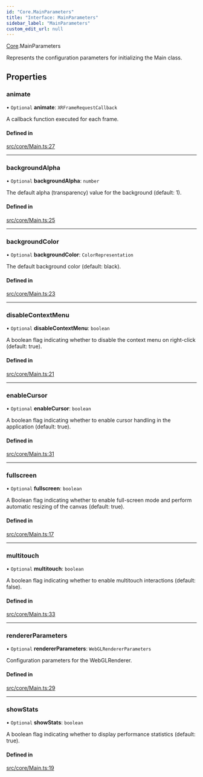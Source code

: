 ```yaml
---
id: "Core.MainParameters"
title: "Interface: MainParameters"
sidebar_label: "MainParameters"
custom_edit_url: null
---
```


[Core](../namespaces/Core.md).MainParameters

Represents the configuration parameters for initializing the Main class.

## Properties

### animate

• `Optional` **animate**: `XRFrameRequestCallback`

A callback function executed for each frame.

#### Defined in

[src/core/Main.ts:27](https://github.com/agargaro/three.ez/blob/e7ff09c/src/core/Main.ts#L27)

___

### backgroundAlpha

• `Optional` **backgroundAlpha**: `number`

The default alpha (transparency) value for the background (default: 1).

#### Defined in

[src/core/Main.ts:25](https://github.com/agargaro/three.ez/blob/e7ff09c/src/core/Main.ts#L25)

___

### backgroundColor

• `Optional` **backgroundColor**: `ColorRepresentation`

The default background color (default: black).

#### Defined in

[src/core/Main.ts:23](https://github.com/agargaro/three.ez/blob/e7ff09c/src/core/Main.ts#L23)

___

### disableContextMenu

• `Optional` **disableContextMenu**: `boolean`

A boolean flag indicating whether to disable the context menu on right-click (default: true).

#### Defined in

[src/core/Main.ts:21](https://github.com/agargaro/three.ez/blob/e7ff09c/src/core/Main.ts#L21)

___

### enableCursor

• `Optional` **enableCursor**: `boolean`

A boolean flag indicating whether to enable cursor handling in the application (default: true).

#### Defined in

[src/core/Main.ts:31](https://github.com/agargaro/three.ez/blob/e7ff09c/src/core/Main.ts#L31)

___

### fullscreen

• `Optional` **fullscreen**: `boolean`

A Boolean flag indicating whether to enable full-screen mode and perform automatic resizing of the canvas (default: true).

#### Defined in

[src/core/Main.ts:17](https://github.com/agargaro/three.ez/blob/e7ff09c/src/core/Main.ts#L17)

___

### multitouch

• `Optional` **multitouch**: `boolean`

A boolean flag indicating whether to enable multitouch interactions (default: false).

#### Defined in

[src/core/Main.ts:33](https://github.com/agargaro/three.ez/blob/e7ff09c/src/core/Main.ts#L33)

___

### rendererParameters

• `Optional` **rendererParameters**: `WebGLRendererParameters`

Configuration parameters for the WebGLRenderer.

#### Defined in

[src/core/Main.ts:29](https://github.com/agargaro/three.ez/blob/e7ff09c/src/core/Main.ts#L29)

___

### showStats

• `Optional` **showStats**: `boolean`

A boolean flag indicating whether to display performance statistics (default: true).

#### Defined in

[src/core/Main.ts:19](https://github.com/agargaro/three.ez/blob/e7ff09c/src/core/Main.ts#L19)

